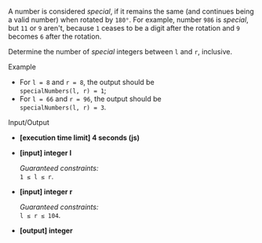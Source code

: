 
A number is considered  _special_, if it remains the same (and continues being a valid number) when rotated by  `180°`. For example, number  `986`  is  _special_, but  `11`  or  `9`  aren't, because  `1`  ceases to be a digit after the rotation and  `9`  becomes  `6`  after the rotation.

Determine the number of  _special_  integers between  `l`  and  `r`, inclusive.

Example

-   For  `l = 8`  and  `r = 8`, the output should be  
    `specialNumbers(l, r) = 1`;
-   For  `l = 66`  and  `r = 96`, the output should be  
    `specialNumbers(l, r) = 3`.

Input/Output

-   **[execution time limit] 4 seconds (js)**
    
-   **[input] integer l**
    
    _Guaranteed constraints:_  
    `1 ≤ l ≤ r`.
    
-   **[input] integer r**
    
    _Guaranteed constraints:_  
    `l ≤ r ≤ 104`.
    
-   **[output] integer**